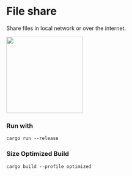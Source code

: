 # File share
Share files in local network or over the internet. 

<img src="[https://user-images.githubusercontent.com/link-to-your-image.png](https://i.imgur.com/o7b913P.png)" width="200" />

### Run with
```
cargo run --release
```

### Size Optimized Build
```
cargo build --profile optimized
```
